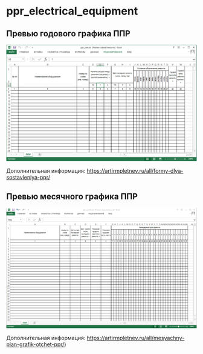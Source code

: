 # ppr_electrical_equipment

## Превью годового графика ППР
![](ppr_year.png)

Дополнительная информация: https://artirmpletnev.ru/all/formy-dlya-sostavleniya-ppr/

## Превью месячного графика ППР
![](ppr_month.png)

Дополнительная информация: https://artirmpletnev.ru/all/mesyachny-plan-grafik-otchet-ppr/)
